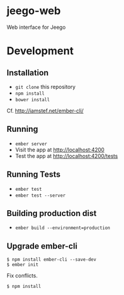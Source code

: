 jeego-web
=========

Web interface for Jeego


Development
===========

## Installation

* `git clone` this repository
* `npm install`
* `bower install`

Cf. <http://iamstef.net/ember-cli/>

## Running

* `ember server`
* Visit the app at <http://localhost:4200>
* Test the app at <http://localhost:4200/tests>

## Running Tests

* `ember test`
* `ember test --server`

## Building production dist

* `ember build --environment=production`

## Upgrade ember-cli

```
$ npm install ember-cli --save-dev
$ ember init
```

Fix conflicts.

```
$ npm install
```
